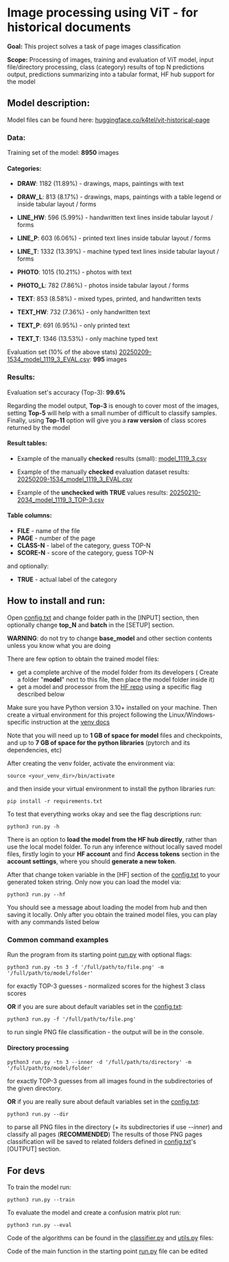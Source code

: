 # Image processing using ViT - for historical documents

**Goal:** This project solves a task of page images classification

**Scope:** Processing of images, training and evaluation of ViT model,
input file/directory processing, class (category) results of top
N predictions output, predictions summarizing into a tabular format, 
HF hub support for the model

## Model description:

Model files can be found here:  [huggingface.co/k4tel/vit-historical-page](https://huggingface.co/k4tel/vit-historical-page)

### Data:

Training set of the model: **8950** images 

#### Categories:

- **DRAW**:	1182	(11.89%)  - drawings, maps, paintings with text

- **DRAW_L**:	813	(8.17%)   - drawings, maps, paintings with a table legend or inside tabular layout / forms

- **LINE_HW**:	596	(5.99%)   - handwritten text lines inside tabular layout / forms

- **LINE_P**:	603	(6.06%)   - printed text lines inside tabular layout / forms

- **LINE_T**:	1332	(13.39%)  - machine typed text lines inside tabular layout / forms

- **PHOTO**:	1015	(10.21%)  - photos with text

- **PHOTO_L**:	782	(7.86%)   - photos inside tabular layout / forms

- **TEXT**:	853	(8.58%)   - mixed types, printed, and handwritten texts 

- **TEXT_HW**:	732	(7.36%)   - only handwritten text

- **TEXT_P**:	691	(6.95%)   - only printed text

- **TEXT_T**:	1346	(13.53%)  - only machine typed text

Evaluation set (10% of the above stats) [20250209-1534_model_1119_3_EVAL.csv](result/tables/20250209-1534_model_1119_3_EVAL.csv):	**995** images 

### Results:

Evaluation set's accuracy (Top-3):  **99.6%**

Regarding the model output, **Top-3** is enough to cover most of the images, 
setting **Top-5** will help with a small number of difficult to classify samples.
Finally, using **Top-11** option will give you a **raw version** of class scores returned by the model

#### Result tables:

- Example of the manually **checked** results (small): [model_1119_3.csv](result%2Ftables%2Fmodel_1119_3.csv)

- Example of the manually **checked** evaluation dataset results: [20250209-1534_model_1119_3_EVAL.csv](result/tables/20250209-1534_model_1119_3_EVAL.csv)

- Example of the **unchecked with TRUE** values results: [20250210-2034_model_1119_3_TOP-3.csv](result/tables/20250210-2034_model_1119_3_TOP-3.csv)

#### Table columns:

- **FILE** - name of the file
- **PAGE** - number of the page
- **CLASS-N** - label of the category, guess TOP-N 
- **SCORE-N** - score of the category, guess TOP-N

and optionally:
 
- **TRUE** - actual label of the category

## How to install and run:

Open [config.txt](config.txt) and change folder path in the \[INPUT\] section, then optionally change **top_N** and **batch** in the \[SETUP\] section.

**WARNING**: do not try to change **base_model** and other section contents unless you know what you are doing

There are few option to obtain the trained model files:

- get a complete archive of the model folder from its developers ( Create a folder "**model**" next to this file, then place the model folder inside it)
- get a model and processor from the [HF repo](https://huggingface.co/k4tel/vit-historical-page) using a specific flag described below

Make sure you have Python version 3.10+ installed on your machine.
Then create a virtual environment for this project following the Linux/Windows-specific instruction at the [venv docs](https://docs.python.org/3/library/venv.html)

Note that you will need up to **1 GB of space for model** files and checkpoints, 
and up to **7 GB of space for the python libraries** (pytorch and its dependencies, etc)

After creating the venv folder, activate the environment via:

    source <your_venv_dir>/bin/activate

and then inside your virtual environment to install the python libraries run:

    pip install -r requirements.txt

To test that everything works okay and see the flag descriptions run:

    python3 run.py -h

There is an option to **load the model from the HF hub directly**, rather than use the local model folder.
To run any inference without locally saved model files, firstly login to your **HF account** and find 
**Access tokens** section in the **account settings**, where you should **generate a new token**. 

After that change token variable in the \[HF\] section of the [config.txt](config.txt) to your generated token string.
Only now you can load the model via:

    python3 run.py --hf

You should see a message about loading the model from hub and then saving it locally. 
Only after you obtain the trained model files, you can play with any commands listed below

### Common command examples

Run the program from its starting point [run.py](run.py) with optional flags:

    python3 run.py -tn 3 -f '/full/path/to/file.png' -m '/full/path/to/model/folder'

for exactly TOP-3 guesses - normalized scores for the highest 3 class scores

**OR** if you are sure about default variables set in the [config.txt](config.txt):

    python3 run.py -f '/full/path/to/file.png'


to run single PNG file classification - the output will be in the console. 

#### Directory processing

    python3 run.py -tn 3 --inner -d '/full/path/to/directory' -m '/full/path/to/model/folder'

for exactly TOP-3 guesses from all images found in the subdirectories of the given directory.

**OR** if you are really sure about default variables set in the [config.txt](config.txt):

    python3 run.py --dir 

to parse all PNG files in the directory (+ its subdirectories if use _--inner_) and classify all pages (**RECOMMENDED**)
The results of those PNG pages classification will be saved to related folders defined in [config.txt](config.txt)'s \[OUTPUT\] section.

## For devs

To train the model run: 

    python3 run.py --train  

To evaluate the model and create a confusion matrix plot run: 

    python3 run.py --eval  

Code of the algorithms can be found in the [classifier.py](classifier.py) and [utils.py](utils.py) files:

Code of the main function in the starting point [run.py](run.py) file can be edited

